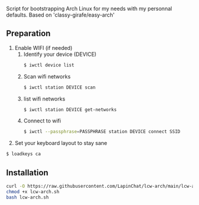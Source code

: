 Script for bootstrapping Arch Linux for my needs with my personnal defaults. Based on 'classy-girafe/easy-arch'

## Preparation

1. Enable WIFI (if needed)
	1. Identify your device (DEVICE)
		```bash 
		$ iwctl device list
		```
	2. Scan wifi networks
		```bash 
		$ iwctl station DEVICE scan
		```
	3. list wifi networks
		```bash 
		$ iwctl station DEVICE get-networks
		```
	4. Connect to wifi
		```bash 
		$ iwctl --passphrase=PASSPHRASE station DEVICE connect SSID
		```
2. Set your keyboard layout to stay sane
```bash 
$ loadkeys ca
```

## Installation
```bash 
curl -O https://raw.githubusercontent.com/LapinChat/lcw-arch/main/lcw-arch.sh
chmod +x lcw-arch.sh
bash lcw-arch.sh
```